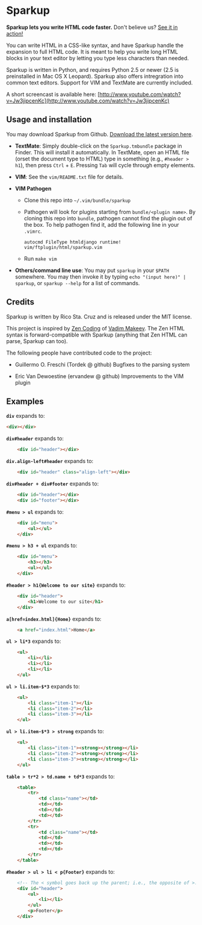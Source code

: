 Sparkup
=======

**Sparkup lets you write HTML code faster.** Don't believe us?
[See it in action!](http://www.youtube.com/watch?v=Jw3jipcenKc)

You can write HTML in a CSS-like syntax, and have Sparkup handle the expansion to full HTML
code. It is meant to help you write long HTML blocks in your text editor by letting you
type less characters than needed.

Sparkup is written in Python, and requires Python 2.5 or newer (2.5 is preinstalled in 
Mac OS X Leopard). Sparkup also offers intregration into common text editors. Support for VIM
and TextMate are currently included.

A short screencast is available here: 
[http://www.youtube.com/watch?v=Jw3jipcenKc](http://www.youtube.com/watch?v=Jw3jipcenKc)

Usage and installation
----------------------
You may download Sparkup from Github. [Download the latest version here](http://github.com/rstacruz/sparkup/downloads).

 - **TextMate**: Simply double-click on the `Sparkup.tmbundle` package in Finder. This
   will install it automatically. In TextMate, open an HTML file (orset the document type to
   HTML) type in something (e.g., `#header > h1`), then press `Ctrl` + `E`. Pressing `Tab`
   will cycle through empty elements.

 - **VIM**: See the `vim/README.txt` file for details.

 - **VIM Pathogen**
     - Clone this repo into `~/.vim/bundle/sparkup`
     - Pathogen will look for plugins starting from `bundle/<plugin name>`. By cloning this repo into `bundle`, pathogen cannot find the plugin out of the box. To help pathogen find it, add the following line in your `.vimrc`.

        ```` viml
        autocmd FileType htmldjango runtime! vim/ftplugin/html/sparkup.vim
        ````
     - Run `make vim`

 - **Others/command line use**: You may put `sparkup` in your `$PATH` somewhere. You may then
   invoke it by typing `echo "(input here)" | sparkup`, or `sparkup --help` for a list of commands.

Credits
-------

Sparkup is written by Rico Sta. Cruz and is released under the MIT license.

This project is inspired by [Zen Coding](http://code.google.com/p/zen-coding/) of
[Vadim Makeev](http://pepelsbey.net). The Zen HTML syntax is forward-compatible with Sparkup
(anything that Zen HTML can parse, Sparkup can too).

The following people have contributed code to the project:

 - Guillermo O. Freschi (Tordek @ github)
   Bugfixes to the parsing system

 - Eric Van Dewoestine (ervandew @ github)
   Improvements to the VIM plugin

Examples
--------

**`div`** expands to:

```html
<div></div>
```

**`div#header`** expands to:

```html
    <div id="header"></div>
```

**`div.align-left#header`** expands to:

```html
    <div id="header" class="align-left"></div>
```

**`div#header + div#footer`** expands to:

```html
    <div id="header"></div>
    <div id="footer"></div>
```

**`#menu > ul`** expands to:

```html
    <div id="menu">
        <ul></ul>
    </div>
```

**`#menu > h3 + ul`** expands to:

```html
    <div id="menu">
        <h3></h3>
        <ul></ul>
    </div>
```

**`#header > h1{Welcome to our site}`** expands to:

```html
    <div id="header">
        <h1>Welcome to our site</h1>
    </div>
```

**`a[href=index.html]{Home}`** expands to:

```html
    <a href="index.html">Home</a>
```

**`ul > li*3`** expands to:

```html
    <ul>
        <li></li>
        <li></li>
        <li></li>
    </ul>
```

**`ul > li.item-$*3`** expands to:

```html
    <ul>
        <li class="item-1"></li>
        <li class="item-2"></li>
        <li class="item-3"></li>
    </ul>
```

**`ul > li.item-$*3 > strong`** expands to:

```html
    <ul>
        <li class="item-1"><strong></strong></li>
        <li class="item-2"><strong></strong></li>
        <li class="item-3"><strong></strong></li>
    </ul>
```

**`table > tr*2 > td.name + td*3`** expands to:

```html
    <table>
        <tr>
            <td class="name"></td>
            <td></td>
            <td></td>
            <td></td>
        </tr>
        <tr>
            <td class="name"></td>
            <td></td>
            <td></td>
            <td></td>
        </tr>
    </table>
```

**`#header > ul > li < p{Footer}`** expands to:

```html
    <!-- The < symbol goes back up the parent; i.e., the opposite of >. -->
    <div id="header">
        <ul>
            <li></li>
        </ul>
        <p>Footer</p>
    </div>
```
